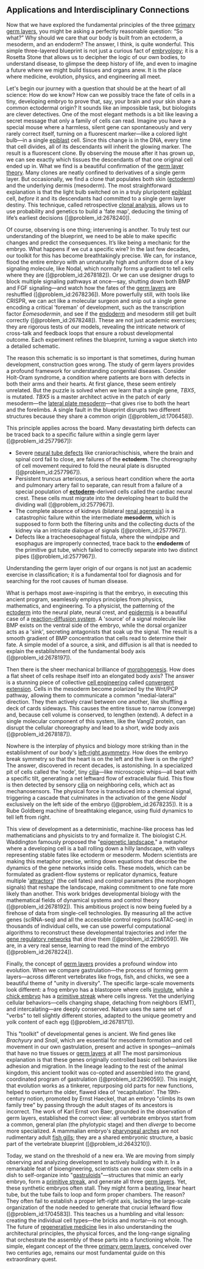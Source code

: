 ## Applications and Interdisciplinary Connections

Now that we have explored the fundamental principles of the three [primary germ layers](@article_id:268824), you might be asking a perfectly reasonable question: “So what?” Why should we care that our body is built from an ectoderm, a mesoderm, and an endoderm? The answer, I think, is quite wonderful. This simple three-layered blueprint is not just a curious fact of [embryology](@article_id:275005); it is a Rosetta Stone that allows us to decipher the logic of our own bodies, to understand disease, to glimpse the deep history of life, and even to imagine a future where we might build tissues and organs anew. It is the place where medicine, evolution, physics, and engineering all meet.

Let's begin our journey with a question that should be at the heart of all science: How do we know? How can we possibly trace the fate of cells in a tiny, developing embryo to prove that, say, your brain and your skin share a common ectodermal origin? It sounds like an impossible task, but biologists are clever detectives. One of the most elegant methods is a bit like leaving a secret message that only a family of cells can read. Imagine you have a special mouse where a harmless, silent gene can spontaneously and very rarely correct itself, turning on a fluorescent marker—like a colored light bulb—in a single [epiblast](@article_id:261139) cell. Since this change is in the DNA, every time that cell divides, all of its descendants will inherit the glowing marker. The result is a fluorescent clone. By observing the mouse after it has grown up, we can see exactly which tissues the descendants of that one original cell ended up in. What we find is a beautiful confirmation of the [germ layer theory](@article_id:274262). Many clones are neatly confined to derivatives of a single germ layer. But occasionally, we find a clone that populates both skin ([ectoderm](@article_id:139845)) and the underlying dermis (mesoderm). The most straightforward explanation is that the light bulb switched on in a truly pluripotent [epiblast](@article_id:261139) cell, *before* it and its descendants had committed to a single germ layer destiny. This technique, called retrospective [clonal analysis](@article_id:202254), allows us to use probability and genetics to build a 'fate map', deducing the timing of life’s earliest decisions ([@problem_id:2678240]).

Of course, observing is one thing; intervening is another. To truly test our understanding of the blueprint, we need to be able to make specific changes and predict the consequences. It’s like being a mechanic for the embryo. What happens if we cut a specific wire? In the last few decades, our toolkit for this has become breathtakingly precise. We can, for instance, flood the entire embryo with an unnaturally high and uniform dose of a key signaling molecule, like Nodal, which normally forms a gradient to tell cells where they are ([@problem_id:2678182]). Or we can use designer drugs to block multiple signaling pathways at once—say, shutting down both BMP and FGF signaling—and watch how the fates of the [germ layers](@article_id:146538) are reshuffled ([@problem_id:2678236]). More powerfully still, with tools like CRISPR, we can act like a molecular surgeon and snip out a single gene encoding a critical 'foreman' of development, such as the transcription factor *Eomesodermin*, and see if the [endoderm](@article_id:139927) and mesoderm still get built correctly ([@problem_id:2678248]). These are not just academic exercises; they are rigorous tests of our models, revealing the intricate network of cross-talk and feedback loops that ensure a robust developmental outcome. Each experiment refines the blueprint, turning a vague sketch into a detailed schematic.

The reason this schematic is so important is that sometimes, during human development, construction goes wrong. The study of germ layers provides a profound framework for understanding congenital diseases. Consider Holt-Oram syndrome, a condition where patients are born with defects in both their arms and their hearts. At first glance, these seem entirely unrelated. But the puzzle is solved when we learn that a single gene, *TBX5*, is mutated. *TBX5* is a master architect active in the patch of early mesoderm—the [lateral plate mesoderm](@article_id:261351)—that gives rise to both the heart and the forelimbs. A single fault in the blueprint disrupts two different structures because they share a common origin ([@problem_id:1706458]).

This principle applies across the board. Many devastating birth defects can be traced back to a specific failure within a single germ layer ([@problem_id:2577967]):
- Severe [neural tube defects](@article_id:185420) like craniorachischisis, where the brain and spinal cord fail to close, are failures of the **ectoderm**. The choreography of cell movement required to fold the neural plate is disrupted ([@problem_id:2577967]).
- Persistent truncus arteriosus, a serious heart condition where the aorta and pulmonary artery fail to separate, can result from a failure of a special population of **[ectoderm](@article_id:139845)**-derived cells called the cardiac neural crest. These cells must migrate into the developing heart to build the dividing wall ([@problem_id:2577967]).
- The complete absence of kidneys (bilateral [renal agenesis](@article_id:261120)) is a catastrophic failure within the intermediate **mesoderm**, which is supposed to form both the filtering units and the collecting ducts of the kidney via an intricate dialogue of signals ([@problem_id:2577967]).
- Defects like a tracheoesophageal fistula, where the windpipe and esophagus are improperly connected, trace back to the **endoderm** of the primitive gut tube, which failed to correctly separate into two distinct pipes ([@problem_id:2577967]).

Understanding the germ layer origin of our organs is not just an academic exercise in classification; it is a fundamental tool for diagnosis and for searching for the root causes of human disease.

What is perhaps most awe-inspiring is that the embryo, in executing this ancient program, seamlessly employs principles from physics, mathematics, and engineering. To a physicist, the patterning of the [ectoderm](@article_id:139845) into the neural plate, neural crest, and [epidermis](@article_id:164378) is a beautiful case of a [reaction-diffusion system](@article_id:155480). A 'source' of a signal molecule like BMP exists on the ventral side of the embryo, while the dorsal organizer acts as a 'sink', secreting antagonists that soak up the signal. The result is a smooth gradient of BMP concentration that cells read to determine their fate. A simple model of a source, a sink, and diffusion is all that is needed to explain the establishment of the fundamental body axis ([@problem_id:2678197]).

Then there is the sheer mechanical brilliance of [morphogenesis](@article_id:153911). How does a flat sheet of cells reshape itself into an elongated body axis? The answer is a stunning piece of collective [cell engineering](@article_id:203477) called [convergent extension](@article_id:183018). Cells in the mesoderm become polarized by the Wnt/PCP pathway, allowing them to communicate a common "medial-lateral" direction. They then actively crawl between one another, like shuffling a deck of cards sideways. This causes the entire tissue to narrow (converge) and, because cell volume is conserved, to lengthen (extend). A defect in a single molecular component of this system, like the Vangl2 protein, can disrupt the cellular choreography and lead to a short, wide body axis ([@problem_id:2678187]).

Nowhere is the interplay of physics and biology more striking than in the establishment of our body's [left-right asymmetry](@article_id:267407). How does the embryo break symmetry so that the heart is on the left and the liver is on the right? The answer, discovered in recent decades, is astonishing. In a specialized pit of cells called the 'node', tiny [cilia](@article_id:137005)—like microscopic whips—all beat with a specific tilt, generating a net leftward flow of extracellular fluid. This flow is then detected by sensory [cilia](@article_id:137005) on neighboring cells, which act as mechanosensors. The physical force is transduced into a chemical signal, triggering a cascade that culminates in the activation of the gene *Nodal* exclusively on the left side of the embryo ([@problem_id:2678235]). It is a Rube Goldberg machine of breathtaking elegance, using fluid dynamics to tell left from right.

This view of development as a deterministic, machine-like process has led mathematicians and physicists to try and formalize it. The biologist C.H. Waddington famously proposed the "[epigenetic landscape](@article_id:139292)," a metaphor where a developing cell is a ball rolling down a hilly landscape, with valleys representing stable fates like ectoderm or mesoderm. Modern scientists are making this metaphor precise, writing down equations that describe the dynamics of the gene networks inside cells. These models, which can be formulated as gradient-flow systems or replicator dynamics, feature multiple '[attractors](@article_id:274583)' (the cell fates) and control parameters (the morphogen signals) that reshape the landscape, making commitment to one fate more likely than another. This work bridges developmental biology with the mathematical fields of dynamical systems and control theory ([@problem_id:2678192]). This ambitious project is now being fueled by a firehose of data from single-cell technologies. By measuring all the active genes (scRNA-seq) and all the accessible control regions (scATAC-seq) in thousands of individual cells, we can use powerful computational algorithms to reconstruct these developmental trajectories and infer the [gene regulatory networks](@article_id:150482) that drive them ([@problem_id:2296059]). We are, in a very real sense, learning to read the mind of the embryo ([@problem_id:2678224]).

Finally, the concept of [germ layers](@article_id:146538) provides a profound window into evolution. When we compare gastrulation—the process of forming germ layers—across different vertebrates like frogs, fish, and chicks, we see a beautiful theme of "unity in diversity". The specific large-scale movements look different: a frog embryo has a blastopore where cells [involute](@article_id:269271), while a [chick embryo](@article_id:261682) has a [primitive streak](@article_id:140177) where cells ingress. Yet the underlying cellular behaviors—cells changing shape, detaching from neighbors (EMT), and intercalating—are deeply conserved. Nature uses the same set of "verbs" to tell slightly different stories, adapted to the unique geometry and yolk content of each egg ([@problem_id:2678171]).

This "toolkit" of developmental genes is ancient. We find genes like *Brachyury* and *Snail*, which are essential for mesoderm formation and cell movement in our own gastrulation, present and active in sponges—animals that have no true tissues or [germ layers](@article_id:146538) at all! The most parsimonious explanation is that these genes originally controlled basic cell behaviors like adhesion and migration. In the lineage leading to the rest of the animal kingdom, this ancient toolkit was co-opted and assembled into the grand, coordinated program of gastrulation ([@problem_id:2296059]). This insight, that evolution works as a tinkerer, repurposing old parts for new functions, helped to overturn the older, flawed idea of 'recapitulation'. The 19th-century notion, promoted by Ernst Haeckel, that an embryo "climbs its own family tree" by passing through the adult stages of its ancestors is incorrect. The work of Karl Ernst von Baer, grounded in the observation of germ layers, established the correct view: all vertebrate embryos start from a common, general plan (the phylotypic stage) and then *diverge* to become more specialized. A mammalian embryo's [pharyngeal arches](@article_id:266219) are not rudimentary adult [fish gills](@article_id:265502); they are a shared embryonic structure, a basic part of the vertebrate blueprint ([@problem_id:2643210]).

Today, we stand on the threshold of a new era. We are moving from simply observing and analyzing development to actively building with it. In a remarkable feat of bioengineering, scientists can now coax stem cells in a dish to self-organize into "[gastruloids](@article_id:265140)"—structures that mimic an early embryo, form a [primitive streak](@article_id:140177), and generate all three [germ layers](@article_id:146538). Yet, these synthetic embryos often stall. They might form a beating, linear heart tube, but the tube fails to loop and form proper chambers. The reason? They often fail to establish a proper left-right axis, lacking the large-scale organization of the node needed to generate that crucial leftward flow ([@problem_id:1704583]). This teaches us a humbling and vital lesson: creating the individual cell types—the bricks and mortar—is not enough. The future of [regenerative medicine](@article_id:145683) lies in also understanding the architectural principles, the physical forces, and the long-range signaling that orchestrate the assembly of these parts into a functioning whole. The simple, elegant concept of the three [primary germ layers](@article_id:268824), conceived over two centuries ago, remains our most fundamental guide on this extraordinary quest.